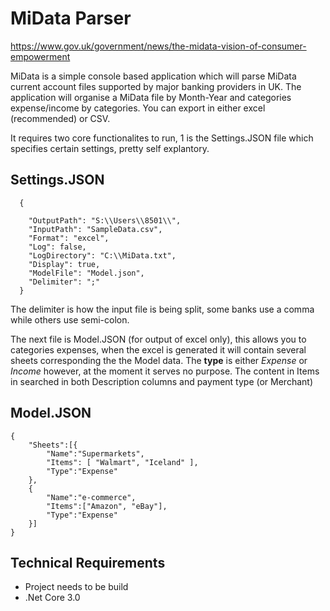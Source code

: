 # MiData Parser

https://www.gov.uk/government/news/the-midata-vision-of-consumer-empowerment

MiData is a simple console based application which will parse MiData current account files supported by major banking providers in UK. The application will organise a MiData file by Month-Year and categories expense/income by categories. You can export in either excel (recommended) or CSV.

It requires two core functionalites to run, 1 is the Settings.JSON file which specifies certain settings, pretty self explantory.
## Settings.JSON
      {

        "OutputPath": "S:\\Users\\8501\\",
        "InputPath": "SampleData.csv",
        "Format": "excel",
        "Log": false,
        "LogDirectory": "C:\\MiData.txt",
        "Display": true,
        "ModelFile": "Model.json",
        "Delimiter": ";"
      }
      
The delimiter is how the input file is being split, some banks use a comma while others use semi-colon. 

The next file is Model.JSON (for output of excel only), this allows you to categories expenses, when the excel is generated it will contain several sheets corresponding the the Model data. The **type** is either *Expense* or *Income* however, at the moment it serves no purpose. The content in Items in searched in both Description columns and payment type (or Merchant)
## Model.JSON

    {
        "Sheets":[{
            "Name":"Supermarkets",
            "Items": [ "Walmart", "Iceland" ],
            "Type":"Expense"
        },
        {
            "Name":"e-commerce",
            "Items":["Amazon", "eBay"],
            "Type":"Expense"
        }]
    }

## Technical Requirements
* Project needs to be build
* .Net Core 3.0
